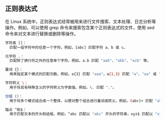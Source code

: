 ## 正则表达式
在 Linux 系统中，正则表达式经常被用来进行文件搜索、文本处理、日志分析等操作。例如，可以使用 grep 命令来搜索包含某个正则表达式的文件，使用 sed 命令来对文本进行替换或删除等操作。

```sh
字符类 []：
  匹配一组字符中的任意一个字符。例如，[abc] 匹配字符 a、b 或 c。

元字符 .：
  匹配除了换行符之外的任意单个字符。例如，a.b 匹配 "aab"、"abb"、"acb" 等。

量词 {}：
  用来指定某个模式的匹配次数。例如，a{3} 匹配 "aaa"，a{1,3} 匹配 "a"、"aa" 或 "aaa"。

字符转义 \：
  用于将具有特殊含义的字符转义为字面值。例如，\. 匹配 "."。

分组 ()：
  用于将多个模式组合成一个整体，以便对整个组合进行量词或转义。例如，(abc)+ 匹配 "abc"、"abcabc" 等。

锚点 ^和$：
  用于匹配文本的开头和结尾。例如，^abc 匹配以 "abc" 开头的字符串，xyz$ 匹配以 "xyz" 结尾的字符串。
```
